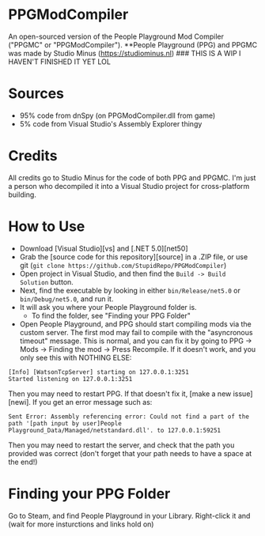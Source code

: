 # PPGModCompiler
An open-sourced version of the People Playground Mod Compiler ("PPGMC" or "PPGModCompiler").
**People Playground (PPG) and PPGMC was made by Studio Minus (https://studiominus.nl)
### THIS IS A WIP I HAVEN'T FINISHED IT YET LOL
# Sources
* 95% code from dnSpy (on PPGModCompiler.dll from game)
* 5% code from Visual Studio's Assembly Explorer thingy
# Credits
All credits go to Studio Minus for the code of both PPG and PPGMC.
I'm just a person who decompiled it into a Visual Studio project for cross-platform building.
# How to Use
* Download [Visual Studio][vs] and [.NET 5.0][net50]
* Grab the [source code for this repository][source] in a .ZIP file, or use git (`git clone https://github.com/StupidRepo/PPGModCompiler`)
* Open project in Visual Studio, and then find the `Build -> Build Solution` button.
* Next, find the executable by looking in either `bin/Release/net5.0` or `bin/Debug/net5.0`, and run it.
* It will ask you where your People Playground folder is.
    - To find the folder, see "Finding your PPG Folder"
* Open People Playground, and PPG should start compiling mods via the custom server. The first mod may fail to compile with the "asyncronous timeout" message. This is normal, and you can fix it by going to PPG -> Mods -> Finding the mod -> Press Recompile.
If it doesn't work, and you only see this with NOTHING ELSE:
```
[Info] [WatsonTcpServer] starting on 127.0.0.1:3251
Started listening on 127.0.0.1:3251
```
Then you may need to restart PPG. If that doesn't fix it, [make a new issue][newi].
If you get an error message such as:
```
Sent Error: Assembly referencing error: Could not find a part of the path '[path input by user]People Playground_Data/Managed/netstandard.dll'. to 127.0.0.1:59251
```
Then you may need to restart the server, and check that the path you provided was correct (don't forget that your path needs to have a space at the end!)
# Finding your PPG Folder
Go to Steam, and find People Playground in your Library. Right-click it and (wait for more insturctions and links hold on)